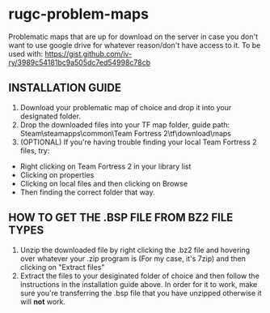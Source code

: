 # rugc-problem-maps
Problematic maps that are up for download on the server in case you don't want to use google drive for whatever reason/don't have access to it. To be used with: https://gist.github.com/iv-ry/3989c54181bc9a505dc7ed54998c78cb
## INSTALLATION GUIDE ##
1. Download your problematic map of choice and drop it into your designated folder.
2. Drop the downloaded files into your TF map folder, guide path:
Steam\steamapps\common\Team Fortress 2\tf\download\maps
3. (OPTIONAL) If you're having trouble finding your local Team Fortress 2 files, try:
- Right clicking on Team Fortress 2 in your library list
- Clicking on properties
- Clicking on local files and then clicking on Browse
- Then finding the correct folder that way.
## HOW TO GET THE .BSP FILE FROM BZ2 FILE TYPES ##
1. Unzip the downloaded file by right clicking the .bz2 file and hovering over whatever your .zip program is (For my case, it's 7zip) and then clicking on "Extract files"
2. Extract the files to your desiginated folder of choice and then follow the instructions in the installation guide above. In order for it to work, make sure you're transferring the .bsp file that you have unzipped otherwise it will **not** work.
